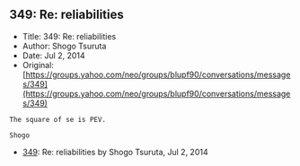 ## 349: Re: reliabilities

- Title: 349: Re: reliabilities
- Author: Shogo Tsuruta
- Date: Jul 2, 2014
- Original: [https://groups.yahoo.com/neo/groups/blupf90/conversations/messages/349](https://groups.yahoo.com/neo/groups/blupf90/conversations/messages/349)

```
The square of se is PEV.

Shogo
```

- [349](0349.md): Re: reliabilities by Shogo Tsuruta, Jul 2, 2014

